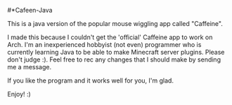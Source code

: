 #*Cafeen-Java

This is a java version of the popular mouse wiggling app called "Caffeine".

I made this because I couldn't get the 'official' Caffeine app to work on Arch. I'm an inexperienced hobbyist (not even) programmer who is currently learning Java to be able to make Minecraft server plugins. Please don't judge :). Feel free to rec any changes that I should make by sending me a message.

If you like the program and it works well for you, I'm glad.

Enjoy! :)
